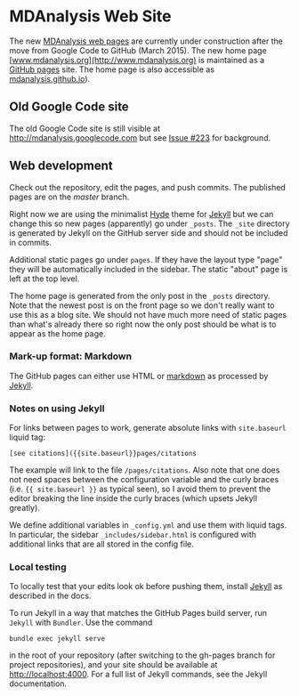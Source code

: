 # MDAnalysis Web Site

The new [MDAnalysis web pages](http://www.mdanalysis.org) are currently under construction after
the move from Google Code to GitHub (March 2015). The new home page [www.mdanalysis.org](http://www.mdanalysis.org) is maintained as a [GitHub pages](https://pages.github.com) site. The home page is also accessible as [mdanalysis.github.io](http://mdanalysis.github.io)).

## Old Google Code site

The old Google Code site is still visible at
<http://mdanalysis.googlecode.com> but see [Issue #223](https://github.com/MDAnalysis/mdanalysis/issues/223) for background.


## Web development

Check out the repository, edit the pages, and push commits. The
published pages are on the *master* branch.  


Right now we are using the minimalist
[Hyde](https://github.com/poole/hyde) theme for [Jekyll](https://help.github.com/articles/using-jekyll-with-pages/) but we can
change this so new pages (apparently) go under `_posts`. The `_site`
directory is generated by Jekyll on the GitHub server side and should
not be included in commits.

Additional static pages go under `pages`. If they have the layout type
"page" they will be automatically included in the sidebar. The static
"about" page is left at the top level.

The home page is generated from the only post in the `_posts`
directory. Note that the newest post is on the front page so we don't
really want to use this as a blog site. We should not have much more
need of static pages than what's already there so right now the only
post should be what is to appear as the home page.


### Mark-up format: Markdown

The GitHub pages can either use HTML or
[markdown](http://daringfireball.net/projects/markdown/) as processed
by
[Jekyll](https://help.github.com/articles/using-jekyll-with-pages/).

### Notes on using Jekyll

For links between pages to work, generate absolute links with
`site.baseurl` liquid tag:

```
[see citations]({{site.baseurl}}pages/citations
```

The example will link to the file `/pages/citations`. Also note that
one does not need spaces between the configuration variable and the
curly braces (i.e. `{{ site.baseurl }}` as typical seen), so I avoid
them to prevent the editor breaking the line inside the curly braces
(which upsets Jekyll greatly).

We define additional variables in `_config.yml` and use them with
liquid tags. In particular, the sidebar `_includes/sidebar.html` is
configured with additional links that are all stored in the config file.



### Local testing

To locally test that your edits look ok before pushing them, install
[Jekyll](https://help.github.com/articles/using-jekyll-with-pages/) as
described in the docs.

To run Jekyll in a way that matches the GitHub Pages build server, run
`Jekyll` with `Bundler`. Use the command 

    bundle exec jekyll serve 

in the root of your repository (after switching to the gh-pages branch
for project repositories), and your site should be available at
<http://localhost:4000>. For a full list of Jekyll commands, see the
Jekyll documentation.




